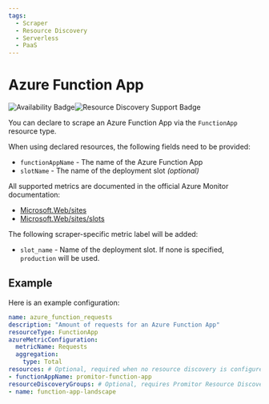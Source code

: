 ```yaml
---
tags:
  - Scraper
  - Resource Discovery
  - Serverless
  - PaaS
---
```


# Azure Function App

![Availability Badge](https://img.shields.io/badge/Available%20Starting-v1.2-green.svg)![Resource Discovery Support Badge](https://img.shields.io/badge/Support%20for%20Resource%20Discovery-Yes-green.svg)

You can declare to scrape an Azure Function App via the `FunctionApp` resource
type.

When using declared resources, the following fields need to be provided:

- `functionAppName` - The name of the Azure Function App
- `slotName` - The name of the deployment slot *(optional)*

All supported metrics are documented in the official Azure Monitor documentation:

- [Microsoft.Web/sites](https://learn.microsoft.com/en-us/azure/azure-monitor/reference/supported-metrics/microsoft-web-sites-metrics)
- [Microsoft.Web/sites/slots](https://learn.microsoft.com/en-us/azure/azure-monitor/reference/supported-metrics/microsoft-web-sites-slots-metrics)

The following scraper-specific metric label will be added:

- `slot_name` - Name of the deployment slot. If none is specified, `production` will be used.

## Example

Here is an example configuration:

```yaml
name: azure_function_requests
description: "Amount of requests for an Azure Function App"
resourceType: FunctionApp
azureMetricConfiguration:
  metricName: Requests
  aggregation:
    type: Total
resources: # Optional, required when no resource discovery is configured
- functionAppName: promitor-function-app
resourceDiscoveryGroups: # Optional, requires Promitor Resource Discovery agent (https://docs.promitor.io/latest/how-it-works#using-resource-discovery)
- name: function-app-landscape
```
